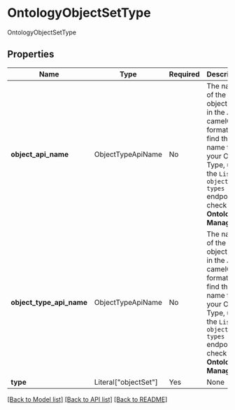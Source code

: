 # OntologyObjectSetType

OntologyObjectSetType

## Properties
Name | Type | Required | Description |
------------ | ------------- | ------------- | ------------- |
**object_api_name** | ObjectTypeApiName | No | The name of the object type in the API in camelCase format. To find the API name for your Object Type, use the `List object types` endpoint or check the **Ontology Manager**.  |
**object_type_api_name** | ObjectTypeApiName | No | The name of the object type in the API in camelCase format. To find the API name for your Object Type, use the `List object types` endpoint or check the **Ontology Manager**.  |
**type** | Literal["objectSet"] | Yes | None |


[[Back to Model list]](../../README.md#documentation-for-models) [[Back to API list]](../../README.md#documentation-for-api-endpoints) [[Back to README]](../../README.md)
